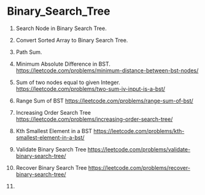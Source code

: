 # Binary_Search_Tree

1. Search Node in Binary Search Tree.


2. Convert Sorted Array to Binary Search Tree.


3. Path Sum.


4. Minimum Absolute Difference in BST.
   https://leetcode.com/problems/minimum-distance-between-bst-nodes/

5. Sum of two nodes equal to given Integer.
   https://leetcode.com/problems/two-sum-iv-input-is-a-bst/

6. Range Sum of BST
   https://leetcode.com/problems/range-sum-of-bst/

7. Increasing Order Search Tree
   https://leetcode.com/problems/increasing-order-search-tree/

8. Kth Smallest Element in a BST
   https://leetcode.com/problems/kth-smallest-element-in-a-bst/

9. Validate Binary Search Tree
   https://leetcode.com/problems/validate-binary-search-tree/

10. Recover Binary Search Tree
   https://leetcode.com/problems/recover-binary-search-tree/

11. 